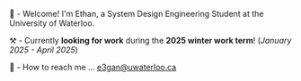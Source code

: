🐓 - Welcome! I'm Ethan, a System Design Engineering Student at the University of Waterloo.                                            

⚒️ - Currently **looking for work** during the **2025 winter work term**! (_January 2025 - April 2025_)                                              

🚀 - How to reach me ... e3gan@uwaterloo.ca

<!---
kobotabby/kobotabby is a ✨ special ✨ repository because its `README.md` (this file) appears on your GitHub profile.
You can click the Preview link to take a look at your changes.
--->
